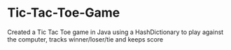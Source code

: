 # Tic-Tac-Toe-Game
Created a Tic Tac Toe game in Java using a HashDictionary to play against the computer, tracks winner/loser/tie and keeps score
